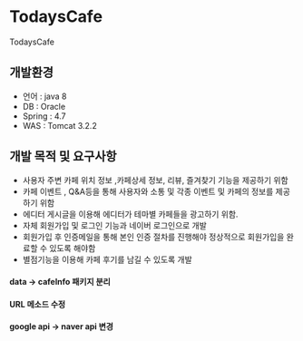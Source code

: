 # TodaysCafe
TodaysCafe

## 개발환경
- 언어 : java 8
- DB : Oracle
- Spring : 4.7
- WAS : Tomcat 3.2.2


## 개발 목적 및 요구사항
 - 사용자 주변 카페 위치 정보 ,카페상세 정보, 리뷰, 즐겨찾기 기능을 제공하기 위함
 - 카페  이벤트 , Q&A등을 통해 사용자와 소통 및 각종 이벤트 및 카페의 정보를 제공하기 위함
 - 에디터 게시글을 이용해 에디터가 테마별 카페들을 광고하기 위함.
 - 자체 회원가입 및 로그인 기능과 네이버 로그인으로 개발
 - 회원가입 후 인증메일을 통해 본인 인증 절차를 진행해야 정상적으로 회원가입을 완료할 수 있도록 해야함
 - 별점기능을 이용해 카페 후기를 남길 수 있도록 개발


  
#### data -> cafeInfo 패키지 분리  
####  URL 메소드 수정 
#### google api -> naver api 변경  
